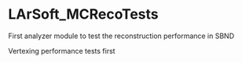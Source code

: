 # LArSoft_MCRecoTests
First analyzer module to test the reconstruction performance in SBND

Vertexing performance tests first
